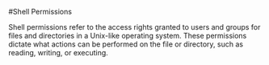 #Shell Permissions

Shell permissions refer to the access rights granted to users and groups for files and directories in a Unix-like operating system. These permissions dictate what actions can be performed on the file or directory, such as reading, writing, or executing.
